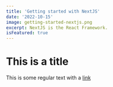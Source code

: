 ```yaml
---
title: 'Getting started with NextJS'
date: '2022-10-15'
image: getting-started-nextjs.png
excerpt: NextJS is the React Framework.
isFeatured: true
---
```


# This is a title

This is some regular text with a [link](https://google.com)
